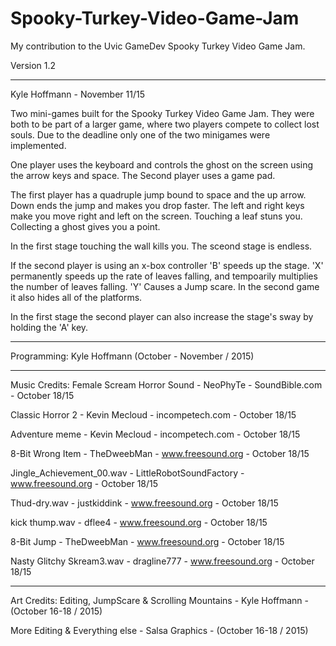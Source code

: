 # Spooky-Turkey-Video-Game-Jam

My contribution to the Uvic GameDev Spooky Turkey Video Game Jam.

Version 1.2

-------------------------------------------------------------------

Kyle Hoffmann - November 11/15

Two mini-games built for the Spooky Turkey Video Game Jam. They were both to be part of a larger game, where two players compete to collect lost souls. Due to the deadline only one of the two minigames were implemented. 

One player uses the keyboard and controls the ghost on the screen using the arrow keys and space. The
Second player uses a game pad. 

The first player has a quadruple jump bound to space and the up arrow. Down ends the jump and makes you drop faster. The left and right keys make you move right and left on the screen. Touching a leaf stuns you. Collecting a ghost gives you a point.

In the first stage touching the wall kills you. The sceond stage is endless.

If the second player is using an x-box controller 'B' speeds up the stage. 'X' permanently speeds up the rate of leaves falling, and tempoarily multiplies the number of leaves falling. 'Y' Causes a Jump scare. In the second game it also hides all of the platforms.

In the first stage the second player can also increase the stage's sway by holding the 'A' key.

-------------------------------------------------------------------

Programming:
Kyle Hoffmann (October - November / 2015)

-------------------------------------------------------------------

Music Credits:
Female Scream Horror Sound - NeoPhyTe - SoundBible.com - October 18/15

Classic Horror 2 - Kevin Mecloud - incompetech.com - October 18/15

Adventure meme - Kevin Mecloud - incompetech.com - October 18/15

8-Bit Wrong Item - TheDweebMan - www.freesound.org - October 18/15

Jingle_Achievement_00.wav - LittleRobotSoundFactory - www.freesound.org - October 18/15

Thud-dry.wav - justkiddink - www.freesound.org - October 18/15

kick thump.wav - dflee4 - www.freesound.org - October 18/15

8-Bit Jump - TheDweebMan - www.freesound.org - October 18/15

Nasty Glitchy Skream3.wav - dragline777 - www.freesound.org - October 18/15

-------------------------------------------------------------------

Art Credits: 
Editing, JumpScare & Scrolling Mountains - Kyle Hoffmann - (October 16-18 / 2015)

More Editing & Everything else - Salsa Graphics - (October 16-18 / 2015)
